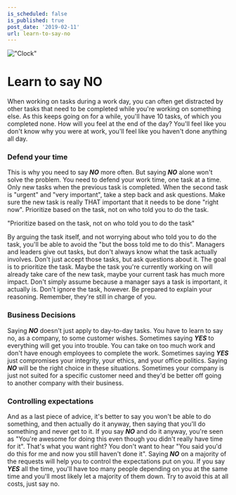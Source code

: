 ```yaml
---
is_scheduled: false
is_published: true
post_date: '2019-02-11'
url: learn-to-say-no
---
```


!["Clock"](/images/articles/clock.jpg)

# Learn to say NO

When working on tasks during a work day, you can often get distracted by other tasks that need to 
be completed while you're working on something else. As this keeps going on for a while, 
you'll have 10 tasks, of which you completed none. How will you feel at the end of the day? 
You'll feel like you don't know why you were at work, 
you'll feel like you haven't done anything all day. 

### Defend your time

This is why you need to say ***NO*** more often. But saying ***NO*** alone won't solve the problem. 
You need to defend your work time, one task at a time. 
Only new tasks when the previous task is completed. 
When the second task is "urgent" and "very important", take a step back and ask questions. 
Make sure the new task is really THAT important that it needs to be done "right now". 
Prioritize based on the task, not on who told you to do the task. 

<div class="quote">
"Prioritize based on the task, not on who told you to do the task"
</div>

By arguing the task itself, and not worrying about who told you to do the task, 
you'll be able to avoid the "but the boss told me to do this". 
Managers and leaders give out tasks, but don't always know what the task actually involves. 
Don't just accept those tasks, but ask questions about it. The goal is to prioritize the task. 
Maybe the task you're currently working on will already take care of the new task, 
maybe your current task has much more impact. Don't simply assume because a manager 
says a task is important, it actually is. Don't ignore the task, however. 
Be prepared to explain your reasoning. Remember, they're still in charge of you.

### Business Decisions

Saying ***NO*** doesn't just apply to day-to-day tasks. You have to learn to say no, as a company, 
to some customer wishes. Sometimes saying ***YES*** to everything will get you into trouble. 
You can take on too much work and don't have enough employees to complete the work. 
Sometimes saying ***YES*** just compromises your integrity, your ethics, and your office politics. 
Saying ***NO*** will be the right choice in these situations. 
Sometimes your company is just not suited for a specific customer need and they'd be better 
off going to another company with their business.

### Controlling expectations

And as a last piece of advice, it's better to say you won't be able to do something, 
and then actually do it anyway, then saying that you'll do something and never get to it. 
If you say ***NO*** and do it anyway, you're seen as "You're awesome for doing this even though 
you didn't really have time for it". That's what you want right? You don't want to hear 
"You said you'd do this for me and now you still haven't done it". 
Saying ***NO*** on a majority of the requests will help you to control the expectations put on you. 
If you say ***YES*** all the time, you'll have too many people depending on you at the same time 
and you'll most likely let a majority of them down. 
Try to avoid this at all costs, just say no.
